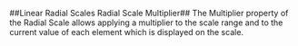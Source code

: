 ##Linear Radial Scales Radial Scale Multiplier##
The Multiplier property of the Radial Scale allows applying a multiplier to the scale range and to the current value of each element which is displayed on the scale.